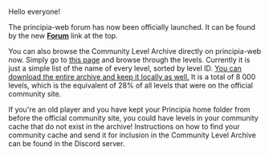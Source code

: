 Hello everyone!

The principia-web forum has now been officially launched. It can be found by the new [**Forum**](/forum/) link at the top.

You can also browse the Community Level Archive directly on principia-web now. Simply go to [this page](/level-archive) and browse through the levels. Currently it is just a simple list of the name of every level, sorted by level ID. [You can download the entire archive and keep it locally as well.](https://archive.org/details/principia-community-level-archive) It is a total of 8 000 levels, which is the equivalent of 28% of all levels that were on the official community site. 

If you're an old player and you have kept your Principia home folder from before the official community site, you could have levels in your community cache that do not exist in the archive! Instructions on how to find your community cache and send it for inclusion in the Community Level Archive can be found in the Discord server.
